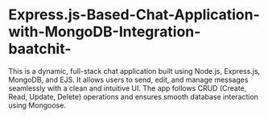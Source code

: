 # Express.js-Based-Chat-Application-with-MongoDB-Integration-baatchit-
This is a dynamic, full-stack chat application built using Node.js, Express.js, MongoDB, and EJS. It allows users to send, edit, and manage messages seamlessly with a clean and intuitive UI. The app follows CRUD (Create, Read, Update, Delete) operations and ensures smooth database interaction using Mongoose.
